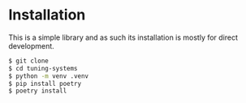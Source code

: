 # Installation

This is a simple library and as such its installation is mostly for direct development.

```bash
$ git clone 
$ cd tuning-systems
$ python -m venv .venv
$ pip install poetry
$ poetry install
```
